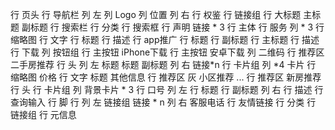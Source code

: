 行 页头
    行 导航栏
        列 左
            列 Logo
            列 位置
        列 右
            行 权鉴
            行 链接组
    行 大标题
        主标题
        副标题
    行 搜索栏
        行 分类
        行 搜索框
    行 声明
        链接 * 3
行 主体
    行 服务
        列 * 3
            行 缩略图
            行 文字
                行 标题
                行 描述
    行 app推广
        行 标题
            行 副标题
            行 主标题
        行 描述
        行 下载
            列 按钮组
                行 主按钮 iPhone下载
                行 主按钮 安卓下载
            列 
                二维码
    行 推荐区 二手房推荐
        行 头
           列 左 标题
                标题 
                副标题
           列 右
                链接*n
        行 卡片组
            列 *4
                卡片
                    行 
                        缩略图
                        价格
                    行 文字
                        标题
                        其他信息
    行 推荐区 灰 小区推荐
        ...
    行 推荐区 新房推荐
        行 头
        行 卡片组
            列 背景卡片 * 3
    行 口号
        列 左
            行 标题
            行 副标题
        列 右
            行 描述
            行 查询输入
行 脚
    行
        列 左 链接组
            链接 * n
        列 右 客服电话
    行 友情链接
        行 分类
        行 链接组
    行 元信息